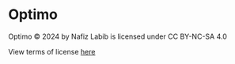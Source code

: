 # Optimo

Optimo © 2024 by Nafiz Labib is licensed under CC BY-NC-SA 4.0 

View terms of license [here](https://creativecommons.org/licenses/by-nc-sa/4.0/?ref=chooser-v1)

